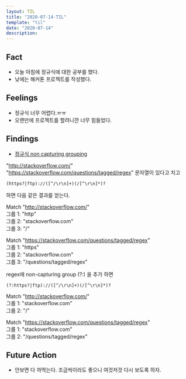 ```yaml
---
layout: TIL
title: "2020-07-14-TIL"
template: "til"
date: "2020-07-14"
description: 
---
```


## Fact

- 오늘 아침에 정규식에 대한 공부를 했다.
- 낮에는 해커톤 프로젝트를 작성했다.

## Feelings

- 정규식 너무 어렵다.ㅠㅠ
- 오랜만에 프로젝트를 할려니깐 너무 힘들었다.

## Findings

- [정규식 non capturing grouping](https://stackoverflow.com/questions/3512471/what-is-a-non-capturing-group-in-regular-expressions)

"http://stackoverflow.com/"
"https://stackoverflow.com/questions/tagged/regex"
문자열이 있다고 치고
```
(https?|ftp)://([^/\r\n]+)(/[^\r\n]*)?
```

하면 다음 같은 결과를 얻는다.

Match "http://stackoverflow.com/"  
     그룹 1: "http"  
     그룹 2: "stackoverflow.com"  
     그룹 3: "/" 

Match "https://stackoverflow.com/questions/tagged/regex"  
     그룹 1: "https"  
     그룹 2: "stackoverflow.com"  
     그룹 3: "/questions/tagged/regex"  

regex에 non-capturing group (?:) 을 추가 하면
```
(?:https?|ftp)://([^/\r\n]+)(/[^\r\n]*)?
```

Match "http://stackoverflow.com/"  
     그룹 1: "stackoverflow.com"  
     그룹 2: "/"  

Match "https://stackoverflow.com/questions/tagged/regex"  
     그룹 1: "stackoverflow.com"  
     그룹 2: "/questions/tagged/regex"  

## Future Action

- 안보면 다 까먹는다. 조금씩이라도 좋으니 여것저것 다시 보도록 하자.
